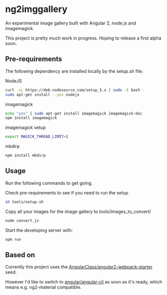 # ng2imggallery
An experimental image gallery built with Angular 2, node.js and imagemagick.

This project is pretty much work in progress. Hoping to release a first alpha soon.
## Pre-requirements

The following dependency are installed locally by the setup.sh file:

NodeJS
```bash
curl -sL https://deb.nodesource.com/setup_5.x | sudo -E bash -
sudo apt-get install --yes nodejs
```

imagemagick
```bash
echo "yes" | sudo apt-get install imagemagick imagemagick-doc
npm install imagemagick
```

imagemagick setup
```bash
export MAGICK_THREAD_LIMIT=1
```

mkdirp
```bash
npm install mkdirp
```

## Usage
Run the following commands to get going.

Check pre-requirements to see if you need to run the setup
```bash
sh tools/setup.sh
```
Copy all your images for the image gallery to tools/images_to_convert/
```bash
node convert.js
```
Start the developing server with:
```bash
npm run
```

## Based on

Currently this project uses the [AngularClass/angular2-webpack-starter](https://github.com/AngularClass/angular2-webpack-starter) seed.

However I'd like to switch to [angular/angular-cli](https://github.com/angular/angular-cli) as soon as it's ready, which means e.g. ng2-material compatible.
